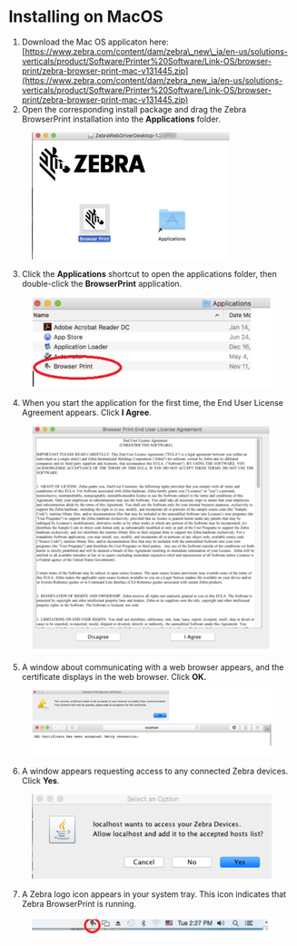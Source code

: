 # Installing on MacOS

1. Download the Mac OS applicaton here: [https://www.zebra.com/content/dam/zebra\_new\_ia/en-us/solutions-verticals/product/Software/Printer%20Software/Link-OS/browser-print/zebra-browser-print-mac-v131445.zip](https://www.zebra.com/content/dam/zebra_new_ia/en-us/solutions-verticals/product/Software/Printer%20Software/Link-OS/browser-print/zebra-browser-print-mac-v131445.zip)
2. Open the corresponding install package and drag the Zebra BrowserPrint installation into the **Applications** folder.

<figure><img src="../../../.gitbook/assets/image (18).png" alt=""><figcaption></figcaption></figure>

3. Click the **Applications** shortcut to open the applications folder, then double-click the **BrowserPrint** application.

<figure><img src="../../../.gitbook/assets/image (19).png" alt=""><figcaption></figcaption></figure>

4. When you start the application for the first time, the End User License Agreement appears. Click **I Agree**.

<figure><img src="../../../.gitbook/assets/image (20).png" alt=""><figcaption></figcaption></figure>

5. A window about communicating with a web browser appears, and the certificate displays in the web browser. Click **OK.**

<figure><img src="../../../.gitbook/assets/image (21).png" alt=""><figcaption></figcaption></figure>

6. A window appears requesting access to any connected Zebra devices. Click **Yes**.

<figure><img src="../../../.gitbook/assets/image (22).png" alt=""><figcaption></figcaption></figure>

7. A Zebra logo icon appears in your system tray. This icon indicates that Zebra BrowserPrint is running.

<figure><img src="../../../.gitbook/assets/image (23).png" alt=""><figcaption></figcaption></figure>

